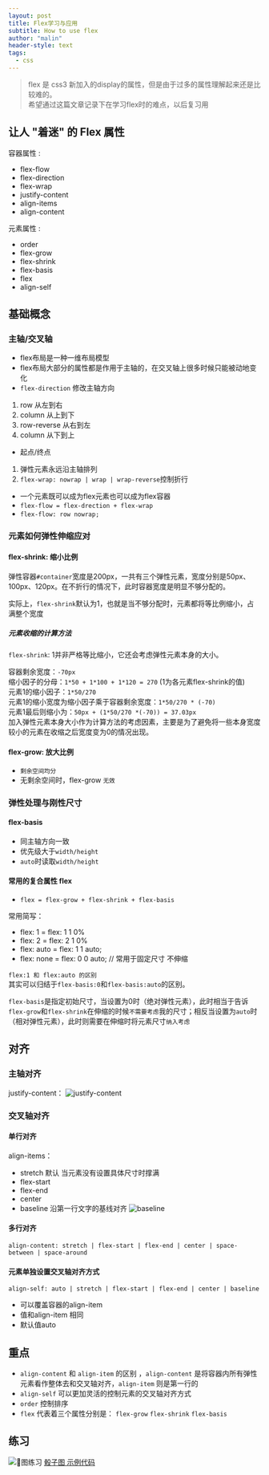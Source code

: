 ```yaml
---
layout: post
title: Flex学习与应用
subtitle: How to use flex
author: "malin"
header-style: text
tags:
  - css
---
```


> flex 是 css3 新加入的display的属性，但是由于过多的属性理解起来还是比较难的。  
> 希望通过这篇文章记录下在学习flex时的难点，以后复习用  


## 让人 "着迷" 的 Flex 属性

容器属性 :
- flex-flow
- flex-direction
- flex-wrap
- justify-content
- align-items
- align-content

元素属性 :
- order
- flex-grow
- flex-shrink
- flex-basis
- flex
- align-self

## 基础概念

### 主轴/交叉轴

- flex布局是一种一维布局模型
- flex布局大部分的属性都是作用于主轴的，在交叉轴上很多时候只能被动地变化
- ``flex-direction`` 修改主轴方向

1. row 从左到右
2. column 从上到下
3. row-reverse 从右到左
4. column 从下到上

- 起点/终点

1. 弹性元素永远沿主轴排列
2. ``flex-wrap: nowrap | wrap | wrap-reverse``控制折行

- 一个元素既可以成为flex元素也可以成为flex容器
- ``flex-flow = flex-drection + flex-wrap``
- ``flex-flow: row nowrap;``

### 元素如何弹性伸缩应对

#### flex-shrink: 缩小比例

弹性容器``#container``宽度是200px，一共有三个弹性元素，宽度分别是50px、100px、120px。在不折行的情况下，此时容器宽度是明显不够分配的。

实际上，``flex-shrink``默认为1，也就是当不够分配时，元素都将等比例缩小，占满整个宽度

##### 元素收缩的计算方法

``flex-shrink``: 1并非严格等比缩小，它还会考虑弹性元素本身的大小。

容器剩余宽度：``-70px``  
缩小因子的分母：``1*50 + 1*100 + 1*120 = 270`` (1为各元素flex-shrink的值)  
元素1的缩小因子：``1*50/270``  
元素1的缩小宽度为缩小因子乘于容器剩余宽度：``1*50/270 * (-70)``  
元素1最后则缩小为：``50px + (1*50/270 *(-70)) = 37.03px``  
加入弹性元素本身大小作为计算方法的考虑因素，主要是为了避免将一些本身宽度较小的元素在收缩之后宽度变为0的情况出现。

#### flex-grow: 放大比例

- ``剩余空间均分``
- 无剩余空间时，flex-grow ``无效``

### 弹性处理与刚性尺寸

#### flex-basis

- 同主轴方向一致
- 优先级大于``width/height``
- ``auto``时读取``width/height``

#### 常用的复合属性 flex

- ``flex = flex-grow + flex-shrink + flex-basis``

常用简写：

- flex: 1 = flex: 1 1 0%
- flex: 2 = flex: 2 1 0%
- flex: auto = flex: 1 1 auto;
- flex: none = flex: 0 0 auto; // 常用于固定尺寸 不伸缩

``flex:1 和 flex:auto 的区别``  
其实可以归结于``flex-basis:0``和``flex-basis:auto``的区别。

``flex-basis``是指定初始尺寸，当设置为0时（绝对弹性元素），此时相当于告诉``flex-grow``和``flex-shrink``在伸缩的时候``不需要考虑``我的尺寸；相反当设置为``auto``时（相对弹性元素），此时则需要在伸缩时将元素尺寸``纳入考虑``

## 对齐

### 主轴对齐

justify-content：
![justify-content](https://ask.qcloudimg.com/http-save/1006489/l8h27unmce.jpeg?imageView2/2/w/1620)

### 交叉轴对齐

#### 单行对齐

align-items：

- stretch 默认  当元素没有设置具体尺寸时撑满
- flex-start
- flex-end
- center
- baseline 沿第一行文字的基线对齐
![baseline](https://ask.qcloudimg.com/http-save/1006489/kaym7l5qke.jpeg?imageView2/2/w/1620)

#### 多行对齐

`align-content: stretch | flex-start | flex-end | center | space-between | space-around`

#### 元素单独设置交叉轴对齐方式

`align-self: auto | stretch | flex-start | flex-end | center | baseline`

- 可以覆盖容器的align-item
- 值和align-item 相同
- 默认值auto

## 重点

- `align-content` 和 `align-item` 的区别 ，`align-content` 是将容器内所有弹性元素看作整体去和交叉轴对齐，`align-item` 则是第一行的
- `align-self` 可以更加灵活的控制元素的交叉轴对齐方式
- `order` 控制排序
- `flex` 代表着三个属性分别是：  `flex-grow` `flex-shrink` `flex-basis`

## 练习

![🎲图练习](https://ask.qcloudimg.com/http-save/1006489/sr1fz3pqke.jpeg?imageView2/2/w/1620)
[骰子图 示例代码](https://codepen.io/qq240814476/pen/ZEzBBQB)
